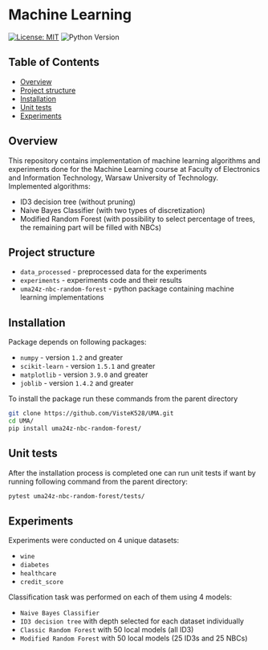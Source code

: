 # Machine Learning
[![License: MIT](https://img.shields.io/badge/License-MIT-yellow.svg)](https://opensource.org/licenses/MIT)
![Python Version](https://img.shields.io/badge/python-3.10-blue.svg)

## Table of Contents
* [Overview](#overview)
* [Project structure](#project-structure)
* [Installation](#installation)
* [Unit tests](#unit-tests)
* [Experiments](#experiments)

## Overview
This repository contains implementation of machine learning algorithms and experiments done for the Machine Learning course at Faculty of Electronics and Information Technology, Warsaw University of Technology.
Implemented algorithms:
- ID3 decision tree (without pruning)
- Naive Bayes Classifier (with two types of discretization)
- Modified Random Forest (with possibility to select percentage of trees, the remaining part will be filled with NBCs)

## Project structure
- `data_processed` - preprocessed data for the experiments
- `experiments` - experiments code and their results
- `uma24z-nbc-random-forest` - python package containing machine learning implementations

## Installation
Package depends on following packages:
- `numpy` - version `1.2` and greater
- `scikit-learn` - version `1.5.1` and greater
- `matplotlib` - version `3.9.0` and greater
- `joblib` - version `1.4.2` and greater

To install the package run these commands from the parent directory
```bash
git clone https://github.com/VisteK528/UMA.git
cd UMA/
pip install uma24z-nbc-random-forest/
```

## Unit tests
After the installation process is completed one can run unit tests if want by running following command from the parent directory:

```bash
pytest uma24z-nbc-random-forest/tests/
```

## Experiments 
Experiments were conducted on 4 unique datasets:
- `wine`
- `diabetes`
- `healthcare`
- `credit_score`

Classification task was performed on each of them using 4 models:
- `Naive Bayes Classifier`
- `ID3 decision tree` with depth selected for each dataset individually
- `Classic Random Forest` with 50 local models (all ID3)
- `Modified Random Forest` with 50 local models (25 ID3s and 25 NBCs)

